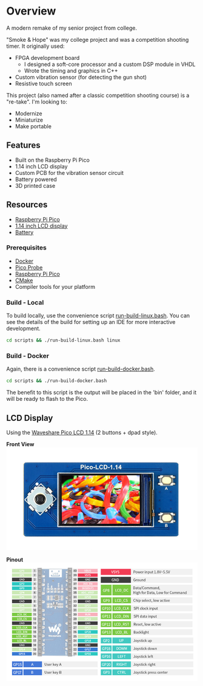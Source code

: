 # Overview
A modern remake of my senior project from college. 

"Smoke & Hope" was my college project and was a competition shooting timer. It originally used:
* FPGA development board
  * I designed a soft-core processor and a custom DSP module in VHDL
  * Wrote the timing and graphics in C++
* Custom vibration sensor (for detecting the gun shot)
* Resistive touch screen

This project (also named after a classic competition shooting course) is a "re-take". I'm looking to:
* Modernize
* Miniaturize
* Make portable

## Features
* Built on the Raspberry Pi Pico
* 1.14 inch LCD display
* Custom PCB for the vibration sensor circuit
* Battery powered
* 3D printed case

## Resources
* [Raspberry Pi Pico](https://www.raspberrypi.org/products/raspberry-pi-pico/)
* [1.14 inch LCD display](https://www.pishop.us/product/1-14inch-lcd-display-module-for-raspberry-pi-pico-65k-colors-240-135-spi/)
* [Battery](https://www.pishop.us/product/lithium-ion-polymer-battery-3-7v-900mah/)

### Prerequisites
* [Docker](https://docs.docker.com/get-docker/)
* [Pico Probe](https://www.raspberrypi.org/documentation/rp2040/getting-started/#debug-probe)
* [Raspberry Pi Pico](https://www.raspberrypi.org/products/raspberry-pi-pico/)
* [CMake](https://cmake.org/download/)
* Compiler tools for your platform

### Build - Local
To build locally, use the convenience script [run-build-linux.bash](scripts/run-build-linux.bash).
You can see the details of the build for setting up an IDE for more interactive development.
```bash
cd scripts && ./run-build-linux.bash linux
```

### Build - Docker
Again, there is a convenience script [run-build-docker.bash](scripts/run-build-docker.bash).
```bash
cd scripts && ./run-build-docker.bash
```

The benefit to this script is the output will be placed in the 'bin' folder,
and it will be ready to flash to the Pico.

## LCD Display
Using the [Waveshare Pico LCD 1.14](https://www.waveshare.com/wiki/Pico-LCD-1.14) (2 buttons + dpad style).

**Front View**
![LCD Display](docs/external/lcd-pico-screen-picture.png)

**Pinout**
![LCD Display](docs/external/lcd-pico-pinout.png)
